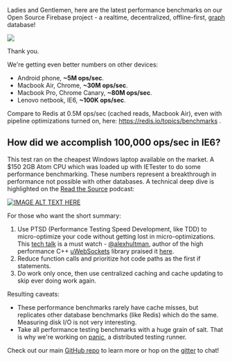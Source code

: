 Ladies and Gentlemen, here are the latest performance benchmarks on our Open Source Firebase project - a realtime, decentralized, offline-first, [graph](https://github.com/amark/gun/wiki/graphs) database!

![](https://gun.eco/see/ie6.png)

Thank you.

We're getting even better numbers on other devices:

 - Android phone, **~5M ops/sec**.
 - Macbook Air, Chrome, **~30M ops/sec**.
 - Macbook Pro, Chrome Canary, **~80M ops/sec**.
 - Lenovo netbook, IE6, **~100K ops/sec**.

Compare to Redis at 0.5M ops/sec (cached reads, Macbook Air), even with pipeline optimizations turned on, here: https://redis.io/topics/benchmarks .

## How did we accomplish 100,000 ops/sec in IE6?

This test ran on the cheapest Windows laptop available on the market. A $150 2GB Atom CPU which was loaded up with IETester to do some performance benchmarking. These numbers represent a breakthrough in performance not possible with other databases. A technical deep dive is highlighted on the [Read the Source](https://www.youtube.com/watch?v=70dn1oZQFCk) podcast:

[![IMAGE ALT TEXT HERE](https://img.youtube.com/vi/70dn1oZQFCk/0.jpg)](https://www.youtube.com/watch?v=70dn1oZQFCk)

For those who want the short summary:

1. Use PTSD (Performance Testing Speed Development, like TDD) to micro-optimize your code without getting lost in micro-optimizations. This [tech talk](https://youtu.be/BEqH-oZ4UXI) is a must watch - [@alexhultman](https://github.com/alexhultman), author of the high performance C++ [uWebSockets](https://github.com/uWebSockets/uWebSockets) library praised it [here](https://github.com/amark/gun/issues/261#issuecomment-262959696).
2. Reduce function calls and prioritize hot code paths as the first if statements.
3. Do work only once, then use centralized caching and cache updating to skip ever doing work again.

Resulting caveats:

 - These performance benchmarks rarely have cache misses, but replicates other database benchmarks (like Redis) which do the same. Measuring disk I/O is not very interesting.
 - Take all performance testing benchmarks with a huge grain of salt. That is why we're working on [panic](https://github.com/gundb/panic-server), a distributed testing runner.

Check out our main [GitHub repo](https://github.com/amark/gun) to learn more or hop on the [gitter](https://gitter.im/amark/gun) to chat! 